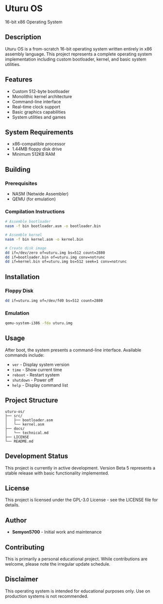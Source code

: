 # Uturu OS

16-bit x86 Operating System

## Description

Uturu OS is a from-scratch 16-bit operating system written entirely in x86 assembly language. This project represents a complete operating system implementation including custom bootloader, kernel, and basic system utilities.

## Features

- Custom 512-byte bootloader
- Monolithic kernel architecture
- Command-line interface
- Real-time clock support
- Basic graphics capabilities
- System utilities and games

## System Requirements

- x86-compatible processor
- 1.44MB floppy disk drive
- Minimum 512KB RAM

## Building

### Prerequisites
- NASM (Netwide Assembler)
- QEMU (for emulation)

### Compilation Instructions

```bash
# Assemble bootloader
nasm -f bin bootloader.asm -o bootloader.bin

# Assemble kernel  
nasm -f bin kernel.asm -o kernel.bin

# Create disk image
dd if=/dev/zero of=uturu.img bs=512 count=2880
dd if=bootloader.bin of=uturu.img conv=notrunc
dd if=kernel.bin of=uturu.img bs=512 seek=1 conv=notrunc
```

## Installation

### Floppy Disk
```bash
dd if=uturu.img of=/dev/fd0 bs=512 count=2880
```

### Emulation
```bash
qemu-system-i386 -fda uturu.img
```

## Usage

After boot, the system presents a command-line interface. Available commands include:

- `ver` - Display system version
- `time` - Show current time
- `reboot` - Restart system
- `shutdown` - Power off
- `help` - Display command list

## Project Structure

```
uturu-os/
├── src/
│   ├── bootloader.asm
│   └── kernel.asm
├── docs/
│   └── technical.md
├── LICENSE
└── README.md
```

## Development Status

This project is currently in active development. Version Beta 5 represents a stable release with basic functionality implemented.

## License

This project is licensed under the GPL-3.0 License - see the LICENSE file for details.

## Author

- **Semyon5700** - Initial work and maintenance

## Contributing

This is primarily a personal educational project. While contributions are welcome, please note the irregular update schedule.

## Disclaimer

This operating system is intended for educational purposes only. Use on production systems is not recommended.
